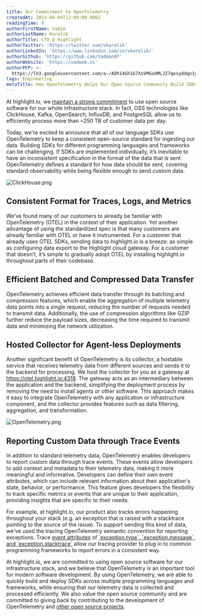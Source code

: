 ```yaml
---
title: Our Commitment to OpenTelemetry
createdAt: 2023-04-04T12:00:00.000Z
readingTime: 8
authorFirstName: Vadim
authorLastName: Korolik
authorTitle: CTO @ Highlight
authorTwitter: 'https://twitter.com/vkorolik'
authorLinkedIn: 'https://www.linkedin.com/in/vkorolik/'
authorGithub: 'https://github.com/Vadman97'
authorWebsite: 'https://vadweb.us'
authorPFP: >-
  https://lh3.googleusercontent.com/a-/AOh14Gh1k7XsVMGxHMLJZ7qesyddqn1y4EKjfbodEYiY=s96-c
tags: Engineering
metaTitle: How OpenTelemetry Helps Our Open Source Community Build SDKs Faster.
---
```


At highlight.io, we [maintain a strong commitment](https://www.highlight.io/docs/general/company/values "https://www.highlight.io/docs/general/company/values") to use open source software for our whole infrastructure stack. In fact, OSS technologies like ClickHouse, Kafka, OpenSearch, InfluxDB, and PostgreSQL allow us to efficiently process more than ~250 TB of customer data per day.

Today, we're excited to announce that all of our language SDKs use OpenTelemetry to keep a consistent open-source standard for ingesting our data. Building SDKs for different programming languages and frameworks can be challenging. If SDKs are implemented individually, it’s inevitable to have an inconsistent specification in the format of the data that is sent. OpenTelemetry defines a standard for how data should be sent, covering standard observability while being flexible enough to send custom data.

![ClickHouse.png](https://media.graphassets.com/IowS7N3SsWav2qCLH6rA "ClickHouse.png")

## **Consistent Format for Traces, Logs, and Metrics**

We’ve found many of our customers to already be familiar with OpenTelemetry (OTEL) in the context of their application. Yet another advantage of using the standardized spec is that many customers are already familiar with OTEL or have it instrumented. For a customer that already uses OTEL SDKs, sending data to highlight.io is a breeze: as simple as configuring data export to the Highlight cloud gateway. For a customer that doesn’t, it’s simple to gradually adopt OTEL by installing highlight.io throughout parts of their codebase.

## **Efficient Batched and Compressed Data Transfer**

OpenTelemetry achieves efficient data transfer through its batching and compression features, which enable the aggregation of multiple telemetry data points into a single request, reducing the number of requests needed to transmit data. Additionally, the use of compression algorithms like GZIP further reduce the payload sizes, decreasing the time required to transmit data and minimizing the network utilization.

## **Hosted Collector for Agent-less Deployments**

Another significant benefit of OpenTelemetry is its collector, a hostable service that receives telemetry data from different sources and sends it to the backend for processing. We host the collector for you as a gateway at https://otel.highlight.io:4318. The gateway acts as an intermediary between the application and the backend, simplifying the deployment process by removing the need to install agents or other software. This approach makes it easy to integrate OpenTelemetry with any application or infrastructure component, and the collector provides features such as data filtering, aggregation, and transformation.

![OpenTelemetry.png](https://media.graphassets.com/ptEbAJpSoiKmbWaaXWSH "OpenTelemetry.png")

## **Reporting Custom Data through Trace Events**

In addition to standard telemetry data, OpenTelemetry enables developers to report custom data through trace events. These events allow developers to add context and metadata to their telemetry data, making it more meaningful and informative. Developers can define their own event attributes, which can include relevant information about their application's state, behavior, or performance. This feature gives developers the flexibility to track specific metrics or events that are unique to their application, providing insights that are specific to their needs.

For example, at highlight.io, our product also tracks errors happening throughout your stack (e.g. an exception that is raised with a stacktrace pointing to the source of the issue). To support sending this kind of data, we've used the tracing OpenTelemetry semantic convention for reporting exceptions. Trace [event attributes](https://github.com/open-telemetry/opentelemetry-specification/blob/9fa7c656b26647b27e485a6af7e38dc716eba98a/specification/trace/semantic_conventions/exceptions.md#stacktrace-representation "https://github.com/open-telemetry/opentelemetry-specification/blob/9fa7c656b26647b27e485a6af7e38dc716eba98a/specification/trace/semantic_conventions/exceptions.md#stacktrace-representation") of [\`exception.type\`, \`exception.message\`, and \`exception.stacktrace\`](https://github.com/highlight/highlight/blob/e4313181a7c49fb1876d5025eabc74a3dc72c728/backend/otel/otel.go#L4 "https://github.com/highlight/highlight/blob/e4313181a7c49fb1876d5025eabc74a3dc72c728/backend/otel/otel.go#L4") allow our tracing provider to plug in to common programming frameworks to report errors in a consistent way.

At highlight.io, we are committed to using open source software for our infrastructure stack, and we believe that OpenTelemetry is an important tool for modern software development. By using OpenTelemetry, we are able to quickly build and deploy SDKs across multiple programming languages and frameworks, while ensuring that our telemetry data is collected and processed efficiently. We also value the open source community and are committed to giving back by contributing to the development of OpenTelemetry and [other open source projects](https://github.com/RichiCoder1/opentelemetry-sdk-workers "https://github.com/RichiCoder1/opentelemetry-sdk-workers").
